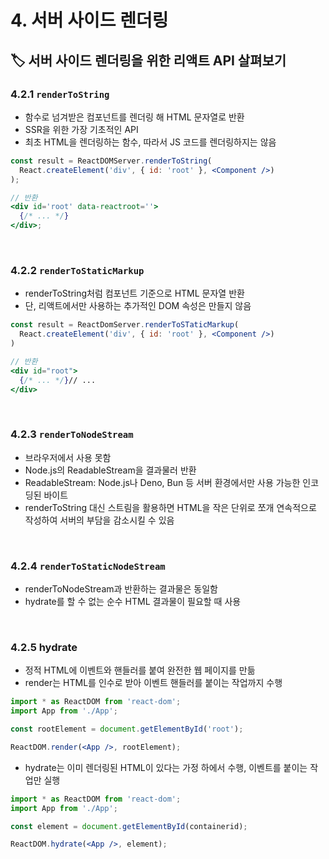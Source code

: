 # 4. 서버 사이드 렌더링

## 🏷 서버 사이드 렌더링을 위한 리액트 API 살펴보기

### 4.2.1 `renderToString`

- 함수로 넘겨받은 컴포넌트를 렌더링 해 HTML 문자열로 반환
- SSR을 위한 가장 기초적인 API
- 최초 HTML을 렌더링하는 함수, 따라서 JS 코드를 렌더링하지는 않음

```jsx
const result = ReactDOMServer.renderToString(
  React.createElement('div', { id: 'root' }, <Component />)
);

// 반환
<div id='root' data-reactroot=''>
  {/* ... */}
</div>;
```

<br />

### 4.2.2 `renderToStaticMarkup`

- renderToString처럼 컴포넌트 기준으로 HTML 문자열 반환
- 단, 리액트에서만 사용하는 추가적인 DOM 속성은 만들지 않음

```jsx
const result = ReactDomServer.renderToSTaticMarkup(
  React.createElement('div', { id: 'root' }, <Component />)
)

// 반환
<div id="root">
  {/* ... */}// ...
</div>
```

<br />

### 4.2.3 `renderToNodeStream`

- 브라우저에서 사용 못함
- Node.js의 ReadableStream을 결과물러 반환
- ReadableStream: Node.js나 Deno, Bun 등 서버 환경에서만 사용 가능한 인코딩된 바이트
- renderToString 대신 스트림을 활용하면 HTML을 작은 단위로 쪼개 연속적으로 작성하여 서버의 부담을 감소시킬 수 있음

<br />

### 4.2.4 `renderToStaticNodeStream`

- renderToNodeStream과 반환하는 결과물은 동일함
- hydrate를 할 수 없는 순수 HTML 결과물이 필요할 때 사용

<br />

### 4.2.5 hydrate

- 정적 HTML에 이벤트와 핸들러를 붙여 완전한 웹 페이지를 만듦
- render는 HTML를 인수로 받아 이벤트 핸들러를 붙이는 작업까지 수행

```jsx
import * as ReactDOM from 'react-dom';
import App from './App';

const rootElement = document.getElementById('root');

ReactDOM.render(<App />, rootElement);
```

- hydrate는 이미 렌더링된 HTML이 있다는 가정 하에서 수행, 이벤트를 붙이는 작업만 실행

```jsx
import * as ReactDOM from 'react-dom';
import App from './App';

const element = document.getElementById(containerid);

ReactDOM.hydrate(<App />, element);
```

<br />
